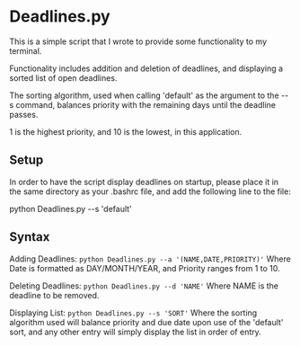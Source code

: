 # Deadlines.py

This is a simple script that I wrote to provide some functionality to my terminal.

Functionality includes addition and deletion of deadlines, and displaying a sorted list of open deadlines.

The sorting algorithm, used when calling 'default' as the argument to the --s command, balances priority with the remaining days until the deadline passes.

1 is the highest priority, and 10 is the lowest, in this application.


## Setup

In order to have the script display deadlines on startup, please place it in the same directory as your .bashrc file, and add the following line to the file:

python Deadlines.py --s 'default'

## Syntax

Adding Deadlines: `python Deadlines.py --a '(NAME,DATE,PRIORITY)'`
Where Date is formatted as DAY/MONTH/YEAR, and Priority ranges from 1 to 10.

Deleting Deadlines: `python Deadlines.py --d 'NAME'`
Where NAME is the deadline to be removed.

Displaying List: `python Deadlines.py --s 'SORT'`
Where the sorting algorithm used will balance priority and due date upon use of the 'default' sort, and any other entry will simply display the list in order of entry.
